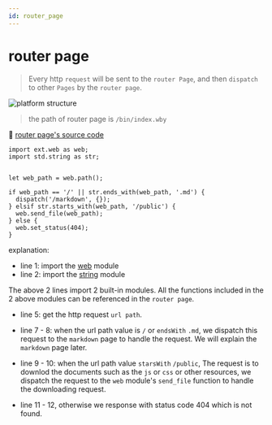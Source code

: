 ```yaml
---
id: router_page
---
```

# router page
> Every http `request` will be sent to the `router Page`, and then `dispatch` to other `Pages` by the `router page`.

![platform structure](/public/images/wby_platform.png)


> the path of router page is `/bin/index.wby`

📄  [router page's source code](https://github.com/pomelio/cookbook/blob/main/bin/index.wby) 

```
import ext.web as web;
import std.string as str;


let web_path = web.path();

if web_path == '/' || str.ends_with(web_path, '.md') {
  dispatch('/markdown', {});
} elsif str.starts_with(web_path, '/public') {
  web.send_file(web_path);
} else {
  web.set_status(404);
}
```

explanation:
- line 1: import the [web](/docs/ext_web.md) module
- line 2: import the [string](/docs/std_string.md) module


The above 2 lines import 2 built-in modules. All the functions included in the 2 above modules can be referenced in the `router page`.

- line 5: get the http request `url path`. 


- line 7 - 8: when the url path value is `/` or `endsWith` `.md`, we dispatch this request to the `markdown` page to handle the request. We will explain the `markdown` page later.

- line 9 - 10: when the url path value `starsWith` `/public`, The request is to downlod the documents such as the `js` or `css` or other resources, we dispatch the request to the `web` module's `send_file` function to handle the downloading request. 

- line 11 - 12, otherwise we response with status code 404 which is not found.

